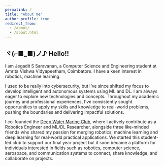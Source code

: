 ```yaml
---
permalink: /
title: "About me"
author_profile: true
redirect_from:
  - /about/
  - /about.html
---
```

## ヾ(⌐■_■)ノ♪  Hello!! 

I am Jegadit S Saravanan, a Computer Science and Engineering student at Amrita Vishwa Vidyapeetham, Coimbatore. I have a keen interest in robotics, machine learning.

I used to be really into cybersecurity, but I've since shifted my focus to develop intelligent and autonomous systems using ML and DL. I am always eager to explore new technologies and concepts. Throughout my academic journey and professional experiences, I've consistently sought opportunities to apply my skills and knowledge to real-world problems, pushing the boundaries and delivering impactful solutions.

I co-founded the [Deep Water Marine Club](https://rulerofeternalnight.github.io/AUV/), where I actively contribute as a Robotics Engineer and ML/DL Researcher, alongside three like-minded friends who shared my passion for merging robotics, machine learning and deep learning for real-world practical applications. We started this student-led club to support our final year project but it soon became a platform for individuals interested in fields such as robotics, computer science, aerospace, and communication systems to connect, share knowledge, and collaborate on projects.

<!-- If you share my interests or just want to talk, please feel free to reach out to me. :) -->

<!-- This is the front page of a website that is powered by the [academicpages template](https://github.com/academicpages/academicpages.github.io) and hosted on GitHub pages. [GitHub pages](https://pages.github.com) is a free service in which websites are built and hosted from code and data stored in a GitHub repository, automatically updating when a new commit is made to the respository. This template was forked from the [Minimal Mistakes Jekyll Theme](https://mmistakes.github.io/minimal-mistakes/) created by Michael Rose, and then extended to support the kinds of content that academics have: publications, talks, teaching, a portfolio, blog posts, and a dynamically-generated CV. You can fork [this repository](https://github.com/academicpages/academicpages.github.io) right now, modify the configuration and markdown files, add your own PDFs and other content, and have your own site for free, with no ads! An older version of this template powers my own personal website at [stuartgeiger.com](http://stuartgeiger.com), which uses [this Github repository](https://github.com/staeiou/staeiou.github.io). -->